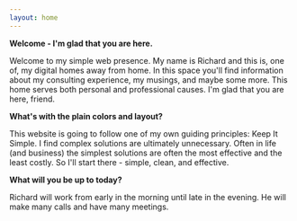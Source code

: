 ```yaml
---
layout: home
---
```

**Welcome - I'm glad that you are here.**

Welcome to my simple web presence. My name is Richard and this is, one of, my digital homes away from home. In this space you'll find information about my consulting experience, my musings, and maybe some more. This home serves both personal and professional causes. I'm glad that you are here, friend.

**What's with the plain colors and layout?**

This website is going to follow one of my own guiding principles: Keep It Simple. I find complex solutions are ultimately unnecessary. Often in life (and business) the simplest solutions are often the most effective and the least costly. So I'll start there - simple, clean, and effective.

**What will you be up to today?**

Richard will work from early in the morning until late in the evening. He will make many calls and have many meetings.